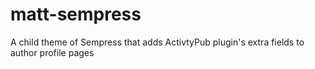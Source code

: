 # matt-sempress
A child theme of Sempress that adds ActivtyPub plugin's extra fields to author profile pages

